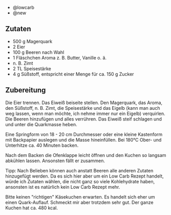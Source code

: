 - @lowcarb
- @new

## Zutaten
- 500 g     Magerquark
- 2         Eier
- 100 g     Beeren nach Wahl
- 1 Fläschchen    Aroma z. B. Butter, Vanille o. ä.
-  n. B.    Zimt
-  2 TL     Speisestärke
-  4 g      Süßstoff, entspricht einer Menge für ca. 150 g Zucker

## Zubereitung
 Die Eier trennen. Das Eiweiß beiseite stellen. Den Magerquark, das Aroma, den Süßstoff, n. B. Zimt, die Speisestärke und das Eigelb (kann man auch weg lassen, wenn man möchte, ich nehme immer nur ein Eigelb) verquirlen. Die Beeren hinzufügen und alles verrühren. Das Eiweiß steif schlagen und und unter die Quarkmasse heben.

 Eine Springform von 18 - 20 cm Durchmesser oder eine kleine Kastenform mit Backpapier auslegen und die Masse hineinfüllen. Bei 180°C Ober- und Unterhitze ca. 40 Minuten backen.

 Nach dem Backen die Ofenklappe leicht öffnen und den Kuchen so langsam abkühlen lassen. Ansonsten fällt er zusammen.

 Tipp: Nach Belieben können auch anstatt Beeren alle anderen Zutaten hinzugefügt werden. Da es sich hier aber um ein Low Carb Rezept handelt, würde ich Zutaten wählen, die nicht ganz so viele Kohlehydrate haben, ansonsten ist es natürlich kein Low Carb Rezept mehr.

 Bitte keinen "richtigen" Käsekuchen erwarten. Es handelt sich eher um einen Quark-Auflauf. Schmeckt mir aber trotzdem sehr gut. Der ganze Kuchen hat ca. 480 kcal.
